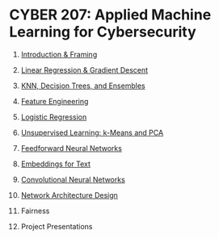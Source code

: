 # CYBER 207: Applied Machine Learning for Cybersecurity

1. [Introduction & Framing](https://github.com/SEUNGHO-Y00/MICS/blob/main/Cyber207/Introduction%26Framing.md)

2. [Linear Regression & Gradient Descent](https://github.com/SEUNGHO-Y00/MICS/blob/main/Cyber207/LinearRegression.md)

3. [KNN, Decision Trees, and Ensembles](https://github.com/SEUNGHO-Y00/MICS/blob/main/Cyber207/KNN.md)

4. [Feature Engineering](https://github.com/SEUNGHO-Y00/MICS/blob/main/Cyber207/FeatureEngineering.md)

5. [Logistic Regression](https://github.com/SEUNGHO-Y00/MICS/blob/main/Cyber207/LogisticRegression.md)

6. [Unsupervised Learning: k-Means and PCA](https://github.com/SEUNGHO-Y00/MICS/blob/main/Cyber207/UnsupervisedLearning.md)

7. [Feedforward Neural Networks](https://github.com/SEUNGHO-Y00/MICS/blob/main/Cyber207/NeuralNetworks.md)

8. [Embeddings for Text](https://github.com/SEUNGHO-Y00/MICS/blob/main/Cyber207/Embeddings.md)

9. [Convolutional Neural Networks](https://github.com/SEUNGHO-Y00/MICS/blob/main/Cyber207/ConvolutionalNeuralNetworks.md)

10. [Network Architecture Design](https://github.com/SEUNGHO-Y00/MICS/blob/main/Cyber207/NetworkArchitectureDesign.md)

11. Fairness

12. Project Presentations
